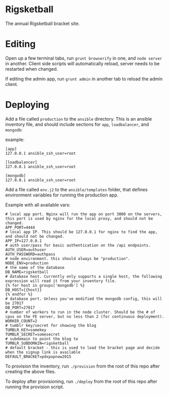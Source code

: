Rigsketball
===========

The annual Rigsketball bracket site.

Editing
=======

Open up a few terminal tabs, run `grunt browserify` in one, and `node server` in another. Client side scripts will automatically reload, server needs to be restarted when changed.

If editing the admin app, run `grunt admin` in another tab to reload the admin client.

Deploying
=========

Add a file called `production` to the `ansible` directory. This is an ansible inventory file, and should include sections for `app`, `loadbalancer`, and `mongodb`:

example:
```
[app]
127.0.0.1 ansible_ssh_user=root

[loadbalancer]
127.0.0.1 ansible_ssh_user=root

[mongodb]
127.0.0.1 ansible_ssh_user=root

```

Add a file called `env.j2` to the `ansible/templates` folder, that defines environment variables for running the production app.

Example with all available vars:
```
# local app port. Nginx will run the app on port 3000 on the servers, this port is used by nginx for the local proxy, and should not be changed.
APP_PORT=4444
# local app IP. This should be 127.0.0.1 for nginx to find the app, and should not be changed.
APP_IP=127.0.0.1
# auth user/pass for basic authentication on the /api endpoints.
AUTH_USER=authuser
AUTH_PASSWORD=authpass
# node environment. this should always be "production".
NODE_ENV=production
# the name of the database
DB_NAME=rigsketball
# database host. Currently only supports a single host, the following expression will read it from your inventory file.
{% for host in groups['mongodb'] %}
DB_HOST={{host}}
{% endfor %}
# database port. Unless you've modified the mongodb config, this will be 27017
DB_PORT=27017
# number of workers to run in the node cluster. Should be the # of cpus on the FE server, but no less than 2 (for continuous deployment).
WORKER_COUNT=2
# tumblr key/secret for showing the blog
TUMBLR_KEY=somekey
TUMBLR_SECRET=somesecret
# subdomain to point the blog to
TUMBLR_SUBDOMAIN=rigsketball
# default bracket - this is used to load the bracket page and decide when the signup link is available
DEFAULT_BRACKET=pdxpopnow2015
```

To provision the inventory, run `./provision` from the root of this repo after creating the above files.

To deploy after provisioning, run `./deploy` from the root of this repo after running the provision script.
